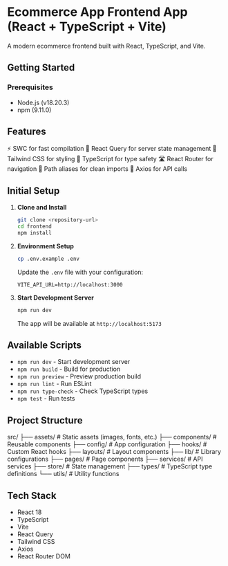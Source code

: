 # Ecommerce App Frontend App (React + TypeScript + Vite)

A modern ecommerce frontend built with React, TypeScript, and Vite.

## Getting Started

### Prerequisites
- Node.js (v18.20.3)
- npm (9.11.0)

## Features
⚡ SWC for fast compilation
🔄 React Query for server state management
🎨 Tailwind CSS for styling
📝 TypeScript for type safety
🛣️ React Router for navigation
🔧 Path aliases for clean imports
📡 Axios for API calls

## Initial Setup

1. **Clone and Install**
   ```bash
   git clone <repository-url>
   cd frontend
   npm install
   ```

2. **Environment Setup**
   ```bash
   cp .env.example .env
   ```
   Update the `.env` file with your configuration:
   ```env
   VITE_API_URL=http://localhost:3000
   ```

3. **Start Development Server**
   ```bash
   npm run dev
   ```
   The app will be available at `http://localhost:5173`

## Available Scripts

- `npm run dev` - Start development server
- `npm run build` - Build for production
- `npm run preview` - Preview production build
- `npm run lint` - Run ESLint
- `npm run type-check` - Check TypeScript types
- `npm test` - Run tests

## Project Structure

src/
├── assets/ # Static assets (images, fonts, etc.)
├── components/ # Reusable components
├── config/ # App configuration
├── hooks/ # Custom React hooks
├── layouts/ # Layout components
├── lib/ # Library configurations
├── pages/ # Page components
├── services/ # API services
├── store/ # State management
├── types/ # TypeScript type definitions
└── utils/ # Utility functions

## Tech Stack

- React 18
- TypeScript
- Vite
- React Query
- Tailwind CSS
- Axios
- React Router DOM